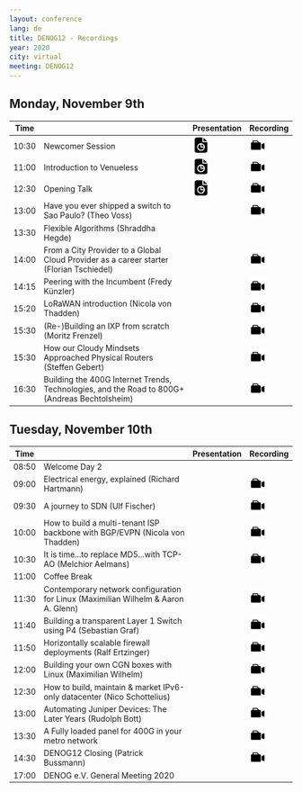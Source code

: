 ```yaml
---
layout: conference
lang: de
title: DENOG12 - Recordings
year: 2020
city: virtual
meeting: DENOG12
---
```



## Monday, November 9th

| Time  |                                | Presentation                  |  Recording                    |
|-------|--------------------------------|-------------------------------|-------------------------------|
| 10:30 | Newcomer Session               | <a href="https://github.com/denog/media/blob/master/DENOG12/Day0_workshop_Monitoring%20with%20Grafana.pdf" target="_new"><img src="/images/presentation.png" style="height:30px;"></a> | <a href="https://www.youtube.com/watch?v=ZxCrfa4IfnY" target="_new"><img src="/images/recording.png" style="height:30px;"></a> |
| 11:00 | Introduction to Venueless      | <a href="" target="_new"><img src="/images/presentation.png" style="height:30px;"></a>  | <a href="https://www.youtube.com/watch?v=u95cNlC25Ic" target="_new"><img src="/images/recording.png" style="height:30px;"></a> |
| 12:30 | Opening Talk                   | <a href="" target="_new"><img src="/images/presentation.png" style="height:30px;"></a>  | <a href="https://www.youtube.com/watch?v=b45Kr4g1Msw" target="_new"><img src="/images/recording.png" style="height:30px;"> |
| 13:00 | Have you ever shipped a switch to Sao Paulo? (Theo Voss) |                               |<a href="https://www.youtube.com/watch?v=ng3Qw6D75pE" target="_new"><img src="/images/recording.png" style="height:30px;">  |
| 13:30 | Flexible Algorithms (Shraddha Hegde)                  |                               | |
| 14:00 | From a City Provider to a Global Cloud Provider as a career starter (Florian Tschiedel) |                               | <a href="https://www.youtube.com/watch?v=hJqHXCTMkdM" target="_new"><img src="/images/recording.png" style="height:30px;">  |
| 14:15 | Peering with the Incumbent (Fredy Künzler) |                               |  <a href="https://www.youtube.com/watch?v=XtW1rG8CcTg" target="_new"><img src="/images/recording.png" style="height:30px;"> |
| 15:20 | LoRaWAN introduction (Nicola von Thadden) |                               |<a href="https://www.youtube.com/watch?v=flznbNjbiAA" target="_new"><img src="/images/recording.png" style="height:30px;">  |
| 15:30 | (Re-)Building an IXP from scratch (Moritz Frenzel) |                               |  <a href="https://www.youtube.com/watch?v=6zTYj8WGYyo&t=1s" target="_new"><img src="/images/recording.png" style="height:30px;"> |
| 15:30 | How our Cloudy Mindsets Approached Physical Routers (Steffen Gebert) |                               | <a href="https://www.youtube.com/watch?v=R8GdDQDCVvY" target="_new"><img src="/images/recording.png" style="height:30px;"> |
| 16:30 | Building the 400G Internet Trends, Technologies, and the Road to 800G+ (Andreas Bechtolsheim) |                               |  <a href="https://www.youtube.com/watch?v=ySKz_ob5_fI" target="_new"><img src="/images/recording.png" style="height:30px;"> |

## Tuesday, November 10th

| Time  |                                | Presentation                  |  Recording                    |
|-------|--------------------------------|-------------------------------|-------------------------------|
| 08:50 | Welcome Day 2                  | | |
| 09:00 | Electrical energy, explained (Richard Hartmann) | | <a href="https://www.youtube.com/watch?v=cw22HDiVXno" target="_new"><img src="/images/recording.png" style="height:30px;"> |
| 09:30 | A journey to SDN (Ulf Fischer) | | <a href="https://www.youtube.com/watch?v=aqGkh20_mNM " target="_new"><img src="/images/recording.png" style="height:30px;"> |
| 10:00 | How to build a multi-tenant ISP backbone with BGP/EVPN (Nicola von Thadden) | | <a href="https://www.youtube.com/watch?v=rxyu3k7_oZ0" target="_new"><img src="/images/recording.png" style="height:30px;">|
| 10:30 | It is time...to replace MD5...with TCP-AO (Melchior Aelmans) | | <a href="https://www.youtube.com/watch?v=lekk4PzEkMk" target="_new"><img src="/images/recording.png" style="height:30px;">|
| 11:00 | Coffee Break                   |
| 11:30 | Contemporary network configuration for Linux (Maximilian Wilhelm & Aaron A. Glenn) | | <a href="https://www.youtube.com/watch?v=k4jLhKn1qyM" target="_new"><img src="/images/recording.png" style="height:30px;">|
| 11:40 | Building a transparent Layer 1 Switch using P4 (Sebastian Graf) | | <a href="https://www.youtube.com/watch?v=iZ2VJnM7hhU" target="_new"><img src="/images/recording.png" style="height:30px;"> |
| 11:50 | Horizontally scalable firewall deployments (Ralf Ertzinger) | | <a href="https://www.youtube.com/watch?v=eWGDb8it-Ms" target="_new"><img src="/images/recording.png" style="height:30px;"> |
| 12:00 | Building your own CGN boxes with Linux (Maximilian Wilhelm) | | <a href="https://www.youtube.com/watch?v=qHsHkjhGibA" target="_new"><img src="/images/recording.png" style="height:30px;"> |
| 12:30 | How to build, maintain & market IPv6-only datacenter (Nico Schottelius) | | <a href="https://www.youtube.com/watch?v=fzW7WQLxDK0" target="_new"><img src="/images/recording.png" style="height:30px;"> |
| 13:00 | Automating Juniper Devices: The Later Years (Rudolph Bott) | | <a href="https://www.youtube.com/watch?v=lyaGSQ0ZPjQ" target="_new"><img src="/images/recording.png" style="height:30px;"> |
| 13:30 | A Fully loaded panel for 400G in your metro network | | <a href="https://www.youtube.com/watch?v=RC2dy-LJTBc" target="_new"><img src="/images/recording.png" style="height:30px;"> |
| 14:30 | DENOG12 Closing (Patrick Bussmann) | | <a href="https://www.youtube.com/watch?v=6lv71fvCD60&t=7s" target="_new"><img src="/images/recording.png" style="height:30px;"> |
| 17:00 | DENOG e.V. General Meeting 2020    | | |














